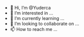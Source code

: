 - 👋 Hi, I’m @Yuderca
- 👀 I’m interested in ...
- 🌱 I’m currently learning ...
- 💞️ I’m looking to collaborate on ...
- 📫 How to reach me ...

<!---
Yuderca/Yuderca is a ✨ special ✨ repository because its `README.md` (this file) appears on your GitHub profile.
You can click the Preview link to take a look at your changes.
--->
